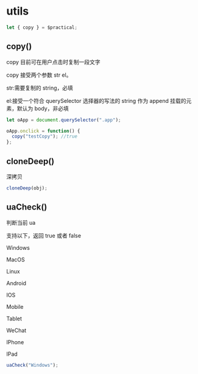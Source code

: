 # utils

```js
let { copy } = $practical;
```

## copy()

copy 目前可在用户点击时复制一段文字

copy 接受两个参数 str el。

str:需要复制的 string，必填

el:接受一个符合 querySelector 选择器的写法的 string 作为 append 挂载的元素，默认为 body，非必填

```js
let oApp = document.querySelector(".app");

oApp.onclick = function() {
  copy("testCopy"); //true
};
```

## cloneDeep()

深拷贝

```js
cloneDeep(obj);
```

## uaCheck()

判断当前 ua

支持以下，返回 true 或者 false

Windows

MacOS

Linux

Android

IOS

Mobile

Tablet

WeChat

IPhone

IPad

```js
uaCheck("Windows");
```

